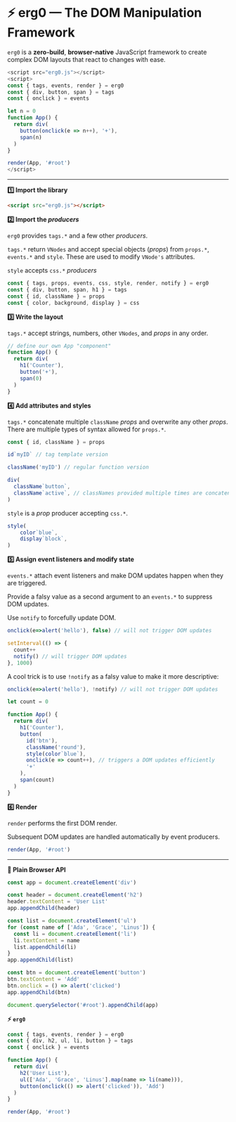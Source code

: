 ﻿# ⚡ **erg0** — The DOM Manipulation Framework

`erg0` is a **zero-build**, **browser-native** JavaScript framework
to create complex DOM layouts that react to changes with ease.

```js
<script src="erg0.js"></script>
<script>
const { tags, events, render } = erg0
const { div, button, span } = tags
const { onclick } = events

let n = 0
function App() {
  return div(
    button(onclick(e => n++), '+'),
    span(n)
  )
}

render(App, '#root')
</script>
```

---

**1️⃣ Import the library**

```html
<script src="erg0.js"></script>
```

**2️⃣ Import the *producers***

`erg0` provides `tags.*` and a few other *producers*.

`tags.*` return `VNodes` and accept special objects (*props*) from `props.*`, `events.*` and `style`. These are used to modify `VNode's` attributes.

`style` accepts `css.*` *producers*

```js
const { tags, props, events, css, style, render, notify } = erg0
const { div, button, span, h1 } = tags
const { id, className } = props
const { color, background, display } = css
```

**3️⃣ Write the layout**

`tags.*` accept strings, numbers, other `VNodes`, and *props* in any order.

```js
// define our own App "component"
function App() {
  return div(
    h1('Counter'),
    button('+'),
    span(0)
  )
}
```

**4️⃣ Add attributes and styles**

`tags.*` concatenate multiple `className` *props* and overwrite any other *props*. There are multiple types of syntax allowed for `props.*`. 

```js
const { id, className } = props

id`myID` // tag template version

className('myID') // regular function version

div(
  className`button`,
  className`active`, // classNames provided multiple times are concatenated
)
```

`style` is a *prop* producer accepting `css.*`.

```js
style(
    color`blue`,
    display`block`,
)
```

**5️⃣ Assign event listeners and modify state**

`events.*` attach event listeners and make DOM updates happen when they are triggered.

Provide a falsy value as a second argument to an `events.*` to suppress DOM updates.

Use `notify` to forcefully update DOM.

```js
onclick(e=>alert('hello'), false) // will not trigger DOM updates

setInterval(() => {
  count++
  notify() // will trigger DOM updates
}, 1000)
```

A cool trick is to use `!notify` as a falsy value to make it more descriptive:

```js
onclick(e=>alert('hello'), !notify) // will not trigger DOM updates
```

```js
let count = 0

function App() {
  return div(
    h1('Counter'),
    button(
      id('btn'),
      className('round'),
      style(color`blue`),
      onclick(e => count++), // triggers a DOM updates efficiently
      '+'
    ),
    span(count)
  )
}
```

**6️⃣ Render**

`render` performs the first DOM render.

Subsequent DOM updates are handled automatically by event producers.

```js
render(App, '#root')
```

---

**🥀 Plain Browser API**

```js
const app = document.createElement('div')

const header = document.createElement('h2')
header.textContent = 'User List'
app.appendChild(header)

const list = document.createElement('ul')
for (const name of ['Ada', 'Grace', 'Linus']) {
  const li = document.createElement('li')
  li.textContent = name
  list.appendChild(li)
}
app.appendChild(list)

const btn = document.createElement('button')
btn.textContent = 'Add'
btn.onclick = () => alert('clicked')
app.appendChild(btn)

document.querySelector('#root').appendChild(app)
```

**⚡ `erg0`**

```js
const { tags, events, render } = erg0
const { div, h2, ul, li, button } = tags
const { onclick } = events

function App() {
  return div(
    h2('User List'),
    ul(['Ada', 'Grace', 'Linus'].map(name => li(name))),
    button(onclick(() => alert('clicked')), 'Add')
  )
}

render(App, '#root')
```
